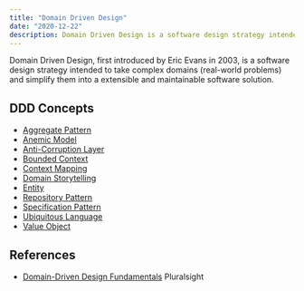 ```yaml
---
title: "Domain Driven Design"
date: "2020-12-22"
description: Domain Driven Design is a software design strategy intended to take complex domains (real-world problems) and simplify them into a extensible and maintainable software solution.
---
```


Domain Driven Design, first introduced by Eric Evans in 2003, is a software design strategy intended to take complex domains (real-world problems) and simplify them into a extensible and maintainable software solution.

## DDD Concepts

- [Aggregate Pattern](/domain-driven-design/aggregate-pattern)
- [Anemic Model](/domain-driven-design/anemic-model)
- [Anti-Corruption Layer](/domain-driven-design/anti-corruption-layer)
- [Bounded Context](/domain-driven-design/bounded-context)
- [Context Mapping](/domain-driven-design/context-mapping)
- [Domain Storytelling](/domain-driven-design/domain-storytelling)
- [Entity](/domain-driven-design/entity)
- [Repository Pattern](/design-patterns/repository-pattern)
- [Specification Pattern](/design-patterns/specification-pattern)
- [Ubiquitous Language](/domain-driven-design/ubiquitous-language)
- [Value Object](/domain-driven-design/value-object)

## References

- [Domain-Driven Design Fundamentals](https://www.pluralsight.com/courses/domain-driven-design-fundamentals) Pluralsight
